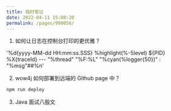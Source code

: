 ```yaml
---
title: 临时笔记
date: 2022-04-11 15:08:20
permalink: /pages/990056/
---
```


1. 如何让日志在控制台打印的更优雅？ 

'%d{yyyy-MM-dd HH:mm:ss.SSS}  %highlight(%-5level) ${PID} %X{traceId} --- "%thread" "%F:%L" "%cyan(%logger{50})" : "%msg"##%n'

2. wow4j 如何部署到远端的 Github page 中？
```markdown
npm run deploy
```

3. Java 面试八股文
